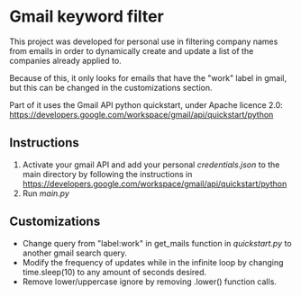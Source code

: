 # Gmail keyword filter

This project was developed for personal use in filtering company names from emails in order to dynamically create and update a list of the companies already applied to.

Because of this, it only looks for emails that have the "work" label in gmail, but this can be changed in the customizations section.

Part of it uses the Gmail API python quickstart, under Apache licence 2.0: https://developers.google.com/workspace/gmail/api/quickstart/python

## Instructions

1. Activate your gmail API and add your personal *credentials.json* to the main directory by following the instructions in https://developers.google.com/workspace/gmail/api/quickstart/python
2. Run *main.py*

## Customizations

- Change query from "label:work" in get_mails function in *quickstart.py* to another gmail search query.
- Modify the frequency of updates while in the infinite loop by changing time.sleep(10) to any amount of seconds desired.
- Remove lower/uppercase ignore by removing .lower() function calls.

